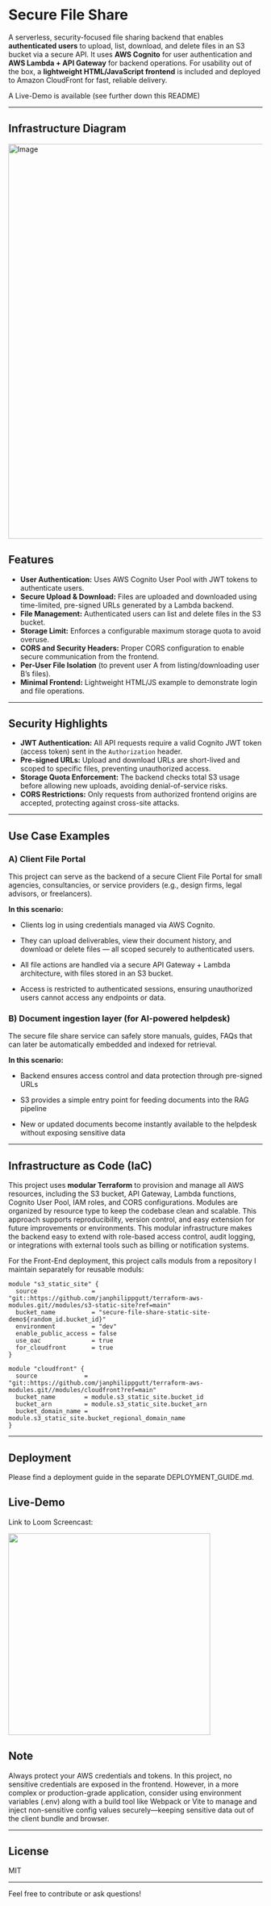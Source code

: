 # Secure File Share

A serverless, security-focused file sharing backend that enables **authenticated users** to upload, list, download, and delete files in an S3 bucket via a secure API. 
It uses **AWS Cognito** for user authentication and **AWS Lambda + API Gateway** for backend operations.
For usability out of the box, a **lightweight HTML/JavaScript frontend** is included and deployed to Amazon CloudFront for fast, reliable delivery. 

A Live-Demo is available (see further down this README)

---

## Infrastructure Diagram

<img width="705" height="783" alt="Image" src="https://github.com/user-attachments/assets/0ece8184-a080-4178-a991-0145155311ca" />

## Features

- **User Authentication:** Uses AWS Cognito User Pool with JWT tokens to authenticate users.
- **Secure Upload & Download:** Files are uploaded and downloaded using time-limited, pre-signed URLs generated by a Lambda backend.
- **File Management:** Authenticated users can list and delete files in the S3 bucket.
- **Storage Limit:** Enforces a configurable maximum storage quota to avoid overuse.
- **CORS and Security Headers:** Proper CORS configuration to enable secure communication from the frontend.
- **Per-User File Isolation** (to prevent user A from listing/downloading user B’s files).
- **Minimal Frontend:** Lightweight HTML/JS example to demonstrate login and file operations.

---

## Security Highlights

- **JWT Authentication:** All API requests require a valid Cognito JWT token (access token) sent in the `Authorization` header.
- **Pre-signed URLs:** Upload and download URLs are short-lived and scoped to specific files, preventing unauthorized access.
- **Storage Quota Enforcement:** The backend checks total S3 usage before allowing new uploads, avoiding denial-of-service risks.
- **CORS Restrictions:** Only requests from authorized frontend origins are accepted, protecting against cross-site attacks.

---

## Use Case Examples

### A) Client File Portal

This project can serve as the backend of a secure Client File Portal for small agencies, consultancies, or service providers (e.g., design firms, legal advisors, or freelancers).

**In this scenario:**

- Clients log in using credentials managed via AWS Cognito.

- They can upload deliverables, view their document history, and download or delete files — all scoped securely to authenticated users.

- All file actions are handled via a secure API Gateway + Lambda architecture, with files stored in an S3 bucket.

- Access is restricted to authenticated sessions, ensuring unauthorized users cannot access any endpoints or data.

### B) Document ingestion layer (for AI-powered helpdesk)

The secure file share service can safely store manuals, guides, FAQs that can later be automatically embedded and indexed for retrieval.

**In this scenario:**

- Backend ensures access control and data protection through pre-signed URLs

- S3 provides a simple entry point for feeding documents into the RAG pipeline

- New or updated documents become instantly available to the helpdesk without exposing sensitive data

---

## Infrastructure as Code (IaC)

This project uses **modular Terraform** to provision and manage all AWS resources, including the S3 bucket, API Gateway, Lambda functions, Cognito User Pool, IAM roles, and CORS configurations. Modules are organized by resource type to keep the codebase clean and scalable. This approach supports reproducibility, version control, and easy extension for future improvements or environments. 
This modular infrastructure makes the backend easy to extend with role-based access control, audit logging, or integrations with external tools such as billing or notification systems.

For the Front-End deployment, this project calls moduls from a repository I maintain separately for reusable moduls:

```
module "s3_static_site" {
  source               = "git::https://github.com/janphilippgutt/terraform-aws-modules.git//modules/s3-static-site?ref=main"
  bucket_name          = "secure-file-share-static-site-demo${random_id.bucket_id}"
  environment          = "dev"
  enable_public_access = false
  use_oac              = true
  for_cloudfront       = true
}

module "cloudfront" {
  source             = "git::https://github.com/janphilippgutt/terraform-aws-modules.git//modules/cloudfront?ref=main"
  bucket_name        = module.s3_static_site.bucket_id
  bucket_arn         = module.s3_static_site.bucket_arn
  bucket_domain_name = module.s3_static_site.bucket_regional_domain_name
}
```

---

## Deployment

Please find a deployment guide in the separate DEPLOYMENT_GUIDE.md.  

## Live-Demo

Link to Loom Screencast:

<a href="https://www.loom.com/share/0a38a8e8e57447558f84c7c328c1dd7c?sid=4250666e-ae62-4659-b344-f9e427d16ff8">
    <img src="https://github.com/user-attachments/assets/6d17b7cb-9edd-42d3-9ae4-80862b7eb1cc" width="400" />
</a>

## Note

Always protect your AWS credentials and tokens.
In this project, no sensitive credentials are exposed in the frontend. 
However, in a more complex or production-grade application, consider using environment variables (.env) 
along with a build tool like Webpack or Vite to manage and inject non-sensitive config 
values securely—keeping sensitive data out of the client bundle and browser.

---

## License

MIT

---

Feel free to contribute or ask questions!

